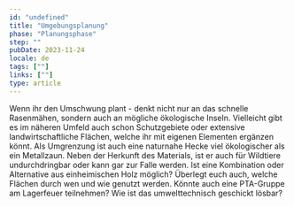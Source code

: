 ```yaml
---
id: "undefined"
title: "Umgebungsplanung"
phase: "Planungsphase"
step: ""
pubDate: 2023-11-24
locale: de
tags: [""]
links: [""]
type: article
---
```


Wenn ihr den Umschwung plant - denkt nicht nur an das schnelle Rasenmähen, sondern auch an mögliche ökologische Inseln. Vielleicht gibt es im näheren Umfeld auch schon Schutzgebiete oder extensive landwirtschaftliche Flächen, welche ihr mit eigenen Elementen ergänzen könnt. Als Umgrenzung ist auch eine naturnahe Hecke viel ökologischer als ein Metallzaun. Neben der Herkunft des Materials, ist er auch für Wildtiere undurchdringbar oder kann gar zur Falle werden. Ist eine Kombination oder Alternative aus einheimischen Holz möglich? 
Überlegt euch auch, welche Flächen durch wen und wie genutzt werden. Könnte auch eine PTA-Gruppe am Lagerfeuer teilnehmen? Wie ist das umwelttechnisch geschickt lösbar? 
